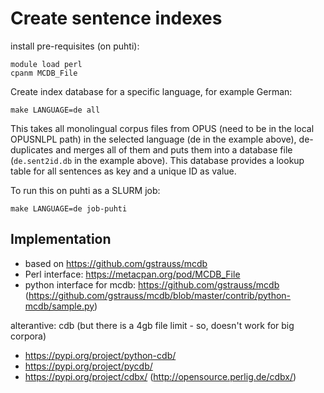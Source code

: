 

# Create sentence indexes


install pre-requisites (on puhti):

```
module load perl
cpanm MCDB_File
```


Create index database for a specific language, for example German:

```
make LANGUAGE=de all
```

This takes all monolingual corpus files from OPUS (need to be in the local OPUSNLPL path) in the selected language (de in the example above), de-duplicates and merges all of them and puts them into a database file (`de.sent2id.db` in the example above). This database provides a lookup table for all sentences as key and a unique ID as value.


To run this on puhti as a SLURM job:

```
make LANGUAGE=de job-puhti
```



## Implementation

* based on https://github.com/gstrauss/mcdb
* Perl interface: https://metacpan.org/pod/MCDB_File
* python interface for mcdb: https://github.com/gstrauss/mcdb (https://github.com/gstrauss/mcdb/blob/master/contrib/python-mcdb/sample.py)


alterantive: cdb (but there is a 4gb file limit - so, doesn't work for big corpora)

* https://pypi.org/project/python-cdb/
* https://pypi.org/project/pycdb/
* https://pypi.org/project/cdbx/ (http://opensource.perlig.de/cdbx/)
